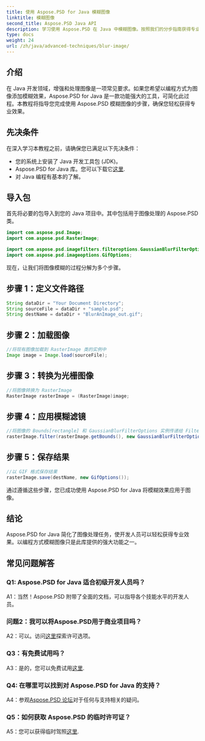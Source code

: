 ```yaml
---
title: 使用 Aspose.PSD for Java 模糊图像
linktitle: 模糊图像
second_title: Aspose.PSD Java API
description: 学习使用 Aspose.PSD 在 Java 中模糊图像。按照我们的分步指南获得专业效果。
type: docs
weight: 24
url: /zh/java/advanced-techniques/blur-image/
---
```

## 介绍

在 Java 开发领域，增强和处理图像是一项常见要求。如果您希望以编程方式为图像添加模糊效果，Aspose.PSD for Java 是一款功能强大的工具，可简化此过程。本教程将指导您完成使用 Aspose.PSD 模糊图像的步骤，确保您轻松获得专业效果。

## 先决条件

在深入学习本教程之前，请确保您已满足以下先决条件：

- 您的系统上安装了 Java 开发工具包 (JDK)。
-  Aspose.PSD for Java 库。您可以下载它[这里](https://releases.aspose.com/psd/java/).
- 对 Java 编程有基本的了解。

## 导入包

首先将必要的包导入到您的 Java 项目中。其中包括用于图像处理的 Aspose.PSD 类。

```java
import com.aspose.psd.Image;
import com.aspose.psd.RasterImage;

import com.aspose.psd.imagefilters.filteroptions.GaussianBlurFilterOptions;
import com.aspose.psd.imageoptions.GifOptions;
```

现在，让我们将图像模糊的过程分解为多个步骤。

## 步骤 1：定义文件路径

```java
String dataDir = "Your Document Directory";
String sourceFile = dataDir + "sample.psd";
String destName = dataDir + "BlurAnImage_out.gif";
```

## 步骤 2：加载图像

```java
//将现有图像加载到 RasterImage 类的实例中
Image image = Image.load(sourceFile);
```

## 步骤 3：转换为光栅图像

```java
//将图像转换为 RasterImage
RasterImage rasterImage = (RasterImage)image;
```

## 步骤 4：应用模糊滤镜

```java
//将图像的 Bounds[rectangle] 和 GaussianBlurFilterOptions 实例传递给 Filter 方法
rasterImage.filter(rasterImage.getBounds(), new GaussianBlurFilterOptions(15, 15));
```

## 步骤 5：保存结果

```java
//以 GIF 格式保存结果
rasterImage.save(destName, new GifOptions());
```

通过遵循这些步骤，您已成功使用 Aspose.PSD for Java 将模糊效果应用于图像。

## 结论

Aspose.PSD for Java 简化了图像处理任务，使开发人员可以轻松获得专业效果。以编程方式模糊图像只是此库提供的强大功能之一。

## 常见问题解答

### Q1: Aspose.PSD for Java 适合初级开发人员吗？

A1：当然！Aspose.PSD 附带了全面的文档，可以指导各个技能水平的开发人员。

### 问题2：我可以将Aspose.PSD用于商业项目吗？

 A2：可以。访问[这里](https://purchase.aspose.com/buy)探索许可选项。

### Q3：有免费试用吗？

 A3：是的，您可以免费试用[这里](https://releases.aspose.com/).

### Q4: 在哪里可以找到对 Aspose.PSD for Java 的支持？

 A4：参观[Aspose.PSD 论坛](https://forum.aspose.com/c/psd/34)对于任何与支持相关的疑问。

### Q5：如何获取 Aspose.PSD 的临时许可证？

 A5：您可以获得临时驾照[这里](https://purchase.aspose.com/temporary-license/).
